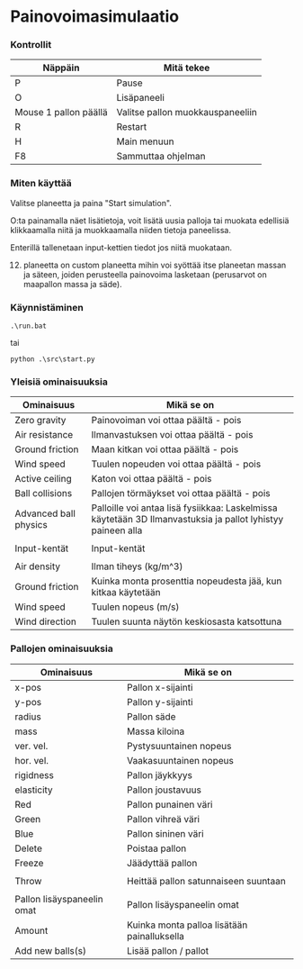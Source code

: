 # Painovoimasimulaatio
 
### Kontrollit

| Näppäin | Mitä tekee |
|---------|------------|
| P | Pause |
| O | Lisäpaneeli |
| Mouse 1 pallon päällä | Valitse pallon muokkauspaneeliin |
| R | Restart |
| H | Main menuun |
| F8 | Sammuttaa ohjelman |

### Miten käyttää

Valitse planeetta ja paina "Start simulation".

O:ta painamalla näet lisätietoja, voit lisätä uusia palloja tai muokata edellisiä klikkaamalla niitä ja muokkaamalla niiden tietoja paneelissa.

Enterillä tallenetaan input-kettien tiedot jos niitä muokataan.

12. planeetta on custom planeetta mihin voi syöttää itse planeetan massan ja säteen, joiden perusteella painovoima lasketaan (perusarvot on maapallon massa ja säde).

### Käynnistäminen

```
.\run.bat
```

tai

```
python .\src\start.py
```

### Yleisiä ominaisuuksia
| Ominaisuus | Mikä se on |
|---------|------------|
| Zero gravity | Painovoiman voi ottaa päältä - pois |
| Air resistance | Ilmanvastuksen voi ottaa päältä - pois |
| Ground friction | Maan kitkan voi ottaa päältä - pois |
| Wind speed | Tuulen nopeuden voi ottaa päältä - pois |
| Active ceiling | Katon voi ottaa päältä - pois |
| Ball collisions | Pallojen törmäykset voi ottaa päältä - pois |
| Advanced ball physics | Palloille voi antaa lisä fysiikkaa: Laskelmissa käytetään 3D Ilmanvastuksia ja pallot lyhistyy paineen alla |
| |  |
| Input-kentät | Input-kentät |
| |  |
| Air density | Ilman tiheys (kg/m^3) |
| Ground friction | Kuinka monta prosenttia nopeudesta jää, kun kitkaa käytetään |
| Wind speed | Tuulen nopeus (m/s) |
| Wind direction | Tuulen suunta näytön keskiosasta katsottuna |


### Pallojen ominaisuuksia
| Ominaisuus | Mikä se on |
|---------|------------|
| x-pos | Pallon x-sijainti |
| y-pos | Pallon y-sijainti |
| radius | Pallon säde |
| mass | Massa kiloina |
| ver. vel. | Pystysuuntainen nopeus |
| hor. vel. | Vaakasuuntainen nopeus |
| rigidness | Pallon jäykkyys |
| elasticity | Pallon joustavuus |
| Red | Pallon punainen väri |
| Green | Pallon vihreä väri |
| Blue | Pallon sininen väri |
| Delete | Poistaa pallon |
| Freeze | Jäädyttää pallon |
| |  |
| Throw | Heittää pallon satunnaiseen suuntaan |
| |  |
| Pallon lisäyspaneelin omat | Pallon lisäyspaneelin omat |
| Amount | Kuinka monta palloa lisätään painalluksella |
| Add new balls(s) | Lisää pallon / pallot |


